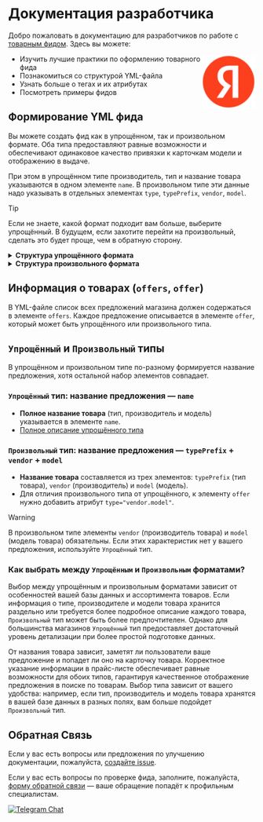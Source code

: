 # Документация разработчика

Добро пожаловать в документацию для разработчиков по работе с [товарным фидом](https://yandex.ru/support/products/index.html). Здесь вы можете:

<img src="blob/logo.svg" align="right" alt="Логотип Яндекса" width="110">

- Изучить лучшие практики по оформлению товарного фида
- Познакомиться со структурой YML-файла
- Узнать больше о тегах и их атрибутах
- Посмотреть примеры фидов

## Формирование YML фида

Вы можете создать фид как в упрощённом, так и произвольном формате. Оба типа предоставляют равные возможности и обеспечивают одинаковое качество привязки к карточкам модели и отображению в выдаче.

При этом в упрощённом типе производитель, тип и название товара указываются в одном элементе `name`. В произвольном типе эти данные надо указывать в отдельных элементах `type`, `typePrefix`, `vendor`, `model`.

> [!TIP]
> Если не знаете, какой формат подходит вам больше, выберите упрощённый. В будущем, если захотите перейти на произвольный, сделать это будет проще, чем в обратную сторону.  

<details><summary><b>Структура упрощённого формата</b></summary>

## Подробное описание элементов

[`shop`](docs.md#описание-тегов-внутри-shop) ── [`offers`](docs.md#описание-тегов-внутри-offers)

## Примеры фида

- [Фид упрощённого формата](/feed_examples/yandex_products_Ekaterinburg_feed.xml)
- [Фид упрощённого формата с доставкой](/feed_examples/yandex_products_Moscow_feed_with_delivery.xml)

## Иерархия тегов

```xml
`yml_catalog`
└── `shop`
    ├── `name`
    ├── `company`
    ├── `url`
    ├── `currencies`
    │   └── `currency`
    │       ├── `id`
    │       └── `rate`
    ├── `categories`
    │   └── `category`
    │       ├── `id`
    │       ├── `parentId` (опционально)
    │       └── `name`
    ├── `delivery` (опционально)
    ├── `delivery-options` (опционально)
    │   └── `option`
    │       ├── `cost`
    │       └── `days`
    ├── `promos` (опционально)
    |   └── `promo`
    |       ├── `id`
    |       ├── `type`
    |       ├── `start-date`
    |       ├── `end-date`
    |       ├── `promo-code`
    |       ├── `discount`
    |       |   ├── `unit`
    |       |   └── `currency` (если unit не указан, скидка в рублях)
    |       ├── `url`
    |       └── `purchase`
    |           └── `product`
    |               └── `offer-id`
    └── `offers`
        └── `offer`
            ├── `id`
            ├── `name` (также влияет на попадание в Объединённую карточку товара)
            ├── `vendor` (также влияет на попадание в Объединённую карточку товара)
            ├── `vendorCode` (опционально, влияет на попадание в Объединённую карточку товара)
            ├── `url`
            ├── `price`
            ├── `oldprice` (опционально)
            ├── `enable_auto_discounts` (опционально)
            ├── `currencyId`
            ├── `categoryId`
            ├── `available`(опционально)
            ├── `picture` (может быть несколько, влияет на попадание в Объединённую карточку товара)
            ├── `delivery`(опционально)
            ├── `delivery-options` (обязательно при delivery со значением true)
            │   └── `option`
            │       ├── `cost`
            │       ├── `days`
            │       └── `order-before`
            ├── `pickup` (опционально)
            ├── `pickup-options` (обязательно при pickup со значением true)
            |   └── `option`
            |       ├── `cost`
            |       └── `days`
            ├── `description`(также влияет на попадание в Объединённую карточку товара)
            ├── `sales_notes` (опционально)
            ├── `adult` (опционально)
            ├── `manufacturer_warranty` (опционально)
            ├── `barcode` (опционально, влияет на попадание в Объединённую карточку товара)
            ├── `param` (может быть несколько, влияет на попадание в Объединённую карточку товара)
            │   ├── `name`
            │   └── `unit` (опционально)
            ├── `weight` (опционально)
            ├── `dimensions` (опционально)
            ├── `period-of-validity-days` (опционально)
            ├── `comment-validity-days` (опционально)
            ├── `service-life-days` (опционально)
            ├── `comment-life-days` (опционально)
            ├── `warranty-days` (опционально)
            ├── `comment-warranty` (опционально)
            ├── `certificate` (опционально)
            ├── `tn-ved-code` (опционально)
            └── `condition` (опционально)
                ├── `type`
                ├── `quality`
                └── `reason`
```

</details>

<details><summary><b>Структура произвольного формата</b></summary>

## Подробное описание элементов

[`shop`](docs.md#описание-тегов-внутри-shop) ── [`offers`](docs.md#описание-тегов-внутри-offers)

## Пример фида

- [Фид произвольного формата](feed_examples/yandex_products_Saint_Petersburg_feed_vendor_type.xml)

## Иерархия тегов

```diff
`yml_catalog`
└── `shop`
    ├── `name`
    ├── `company`
    ├── `url`
    ├── `currencies`
    │   └── `currency`
    │       ├── `id`
    │       └── `rate`
    ├── `categories`
    │   └── `category`
    │       ├── `id`
    │       ├── `parentId` (опционально)
    │       └── `name`
    ├── `delivery-options` (опционально)
    │   └── `option`
    │       ├── `cost`
    │       └── `days`
    ├── `promos` (опционально)
    |   └── `promo`
    |       ├── `id`
    |       ├── `type`
    |       ├── `start-date`
    |       ├── `end-date`
    |       ├── `promo-code`
    |       ├── `discount`
    |       |   ├── `unit`
    |       |   └── `currency` (если unit не указан, скидка в рублях)
    |       ├── `url`
    |       └── `purchase`
    |           └── `product`
    |               └── `offer-id`
    └── `offers`
        └── `offer`
            ├── `id`
            ├── `type` (vendor.model)
            ├── `typePrefix`
            ├── `model`
            ├── `vendor` (также влияет на попадание в Объединённую карточку товара)
            ├── `vendorCode` (опционально, влияет на попадание в Объединённую карточку товара)
            ├── `url`
            ├── `price`
            ├── `oldprice` (опционально)
            ├── `enable_auto_discounts` (опционально)
            ├── `currencyId`
            ├── `categoryId`
            ├── `available`(опционально)
            ├── `picture` (может быть несколько, влияет на попадание в Объединённую карточку товара)
            ├── `delivery`(опционально)
            ├── `delivery-options` (обязательно при delivery со значением true)
            │   └── `option`
            │       ├── `cost`
            │       ├── `days`
            │       └── `order-before`
            ├── `pickup` (опционально)
            ├── `pickup-options` (обязательно при pickup со значением true)
            |   └── `option`
            |       ├── `cost`
            |       └── `days`
            ├── `description`(также влияет на попадание в Объединённую карточку товара)
            ├── `sales_notes` (опционально)
            ├── `adult` (опционально)
            ├── `manufacturer_warranty` (опционально)
            ├── `barcode` (опционально, влияет на попадание в Объединённую карточку товара)
            ├── `param` (может быть несколько, влияет на попадание в Объединённую карточку товара)
            │   ├── `name`
            │   └── `unit` (опционально)
            ├── `weight` (опционально)
            ├── `dimensions` (опционально)
            ├── `period-of-validity-days` (опционально)
            ├── `comment-validity-days` (опционально)
            ├── `service-life-days` (опционально)
            ├── `comment-life-days` (опционально)
            ├── `warranty-days` (опционально)
            ├── `comment-warranty` (опционально)
            ├── `certificate` (опционально)
            ├── `tn-ved-code` (опционально)
            └── `condition` (опционально)
                ├── `type`
                ├── `quality`
                └── `reason`
```

</details>

## Информация о товарах (`offers`, `offer`)

В YML-файле список всех предложений магазина должен содержаться в элементе `offers`. Каждое предложение описывается в элементе `offer`, который может быть упрощённого или произвольного типа.

## `Упрощённый` и `Произвольный` типы

В упрощённом и произвольном типе по-разному формируется название предложения, хотя остальной набор элементов совпадает.

### `Упрощённый` тип: название предложения — `name`

- **Полное название товара** (тип, производитель и модель) указывается в элементе `name`.
- [Полное описание упрощённого типа](docs.md)

### `Произвольный` тип: название предложения — `typePrefix` + `vendor` + `model`

- **Название товара** составляется из трех элементов: `typePrefix` (тип товара), `vendor` (производитель) и `model` (модель).
- Для отличия произвольного типа от упрощённого, к элементу `offer` нужно добавить атрибут `type="vendor.model"`.

> [!WARNING]
> В произвольном типе элементы `vendor` (производитель товара) и `model` (модель товара) обязательны. Если этих характеристик нет у вашего предложения, используйте `Упрощённый` тип.

### Как выбрать между `Упрощённым` и `Произвольным` форматами?

Выбор между упрощённым и произвольным форматами зависит от особенностей вашей базы данных и ассортимента товаров. Если информация о типе, производителе и модели товара хранится раздельно или требуется более подробное описание каждого товара, `Произвольный` тип может быть более предпочтителен. Однако для большинства магазинов `Упрощённый` тип предоставляет достаточный уровень детализации при более простой подготовке данных.

От названия товара зависит, заметят ли пользователи ваше предложение и попадет ли оно на карточку товара. Корректное указание информации в прайс-листе обеспечивает равные возможности для обоих типов, гарантируя качественное отображение предложения в поиске по товарам. Выбор типа зависит от вашего удобства: например, если тип, производитель и модель товара хранятся в вашей базе данных в разных полях, вам больше подойдет ``Произвольный`` тип.

## Обратная Связь

Если у вас есть вопросы или предложения по улучшению документации, пожалуйста, [создайте issue](https://github.com/yandex/yandex-ecom-search/issues).

Если у вас есть вопросы по проверке фида, заполните, пожалуйста, [форму обратной связи](https://yandex.ru/support/products/troubleshooting.html) — ваше обращение попадёт к профильным специалистам.

[![Telegram Chat](https://img.shields.io/badge/Telegram-2CA5E0?style=for-the-badge&logo=telegram&logoColor=white)](https://t.me/Ya_Ecom_Search)
